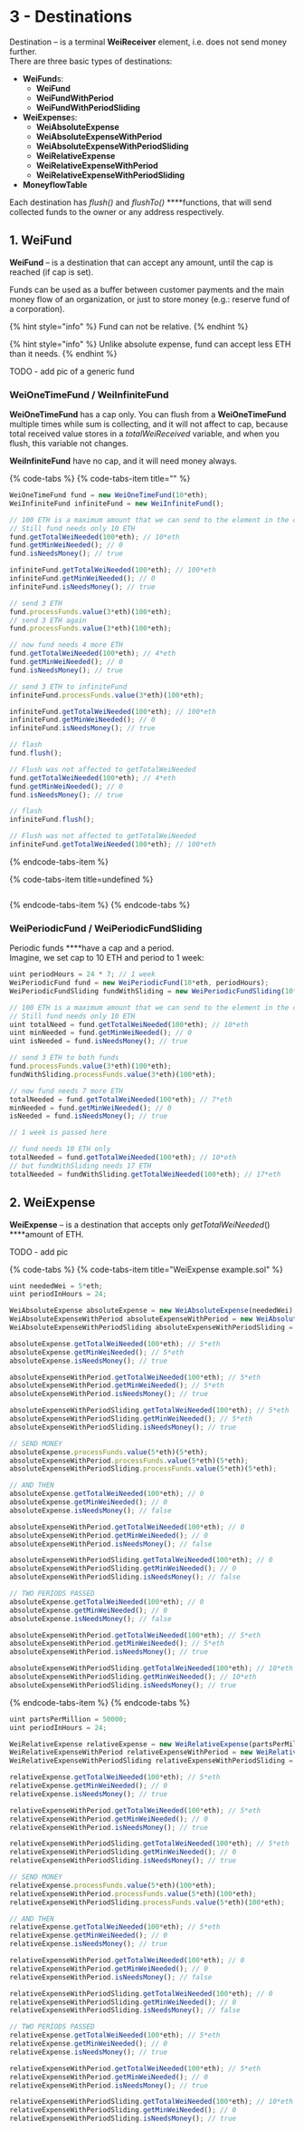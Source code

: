 # 3 - Destinations

Destination – is a terminal **WeiReceiver** element, i.e. does not send money further.   
There are three basic types of destinations: 

* **WeiFund**s:
  * **WeiFund**
  * **WeiFundWithPeriod**
  * **WeiFundWithPeriodSliding**
* **WeiExpense**s:
  * **WeiAbsoluteExpense**
  * **WeiAbsoluteExpenseWithPeriod**
  * **WeiAbsoluteExpenseWithPeriodSliding**
  * **WeiRelativeExpense**
  * **WeiRelativeExpenseWithPeriod**
  * **WeiRelativeExpenseWithPeriodSliding**
* **MoneyflowTable**

Each destination has _flush\(\)_ and _flushTo\(\)_ ****functions, that will send collected funds to the owner or any address respectively.

## 1. WeiFund

**WeiFund** – is a destination that can accept any amount, until the cap is reached \(if cap is set\). 

Funds can be used as a buffer between customer payments and the main money flow of an organization, or just to store money \(e.g.: reserve fund of a corporation\).

{% hint style="info" %}
Fund can not be relative.
{% endhint %}

{% hint style="info" %}
Unlike absolute expense, fund can accept less ETH than it needs.
{% endhint %}

TODO - add pic of a generic fund

### WeiOneTimeFund / WeiInfiniteFund

**WeiOneTimeFund** has a cap only. You can flush from a **WeiOneTimeFund** multiple times while sum is collecting, and it will not affect to cap, because total received value stores in a _totalWeiReceived_  variable, and when you flush, this variable not changes. 

**WeiInfiniteFund** have no cap, and it will need money always.

{% code-tabs %}
{% code-tabs-item title="" %}
```javascript
WeiOneTimeFund fund = new WeiOneTimeFund(10*eth);
WeiInfiniteFund infiniteFund = new WeiInfiniteFund();

// 100 ETH is a maximum amount that we can send to the element in the current case
// Still fund needs only 10 ETH
fund.getTotalWeiNeeded(100*eth); // 10*eth
fund.getMinWeiNeeded(); // 0
fund.isNeedsMoney(); // true

infiniteFund.getTotalWeiNeeded(100*eth); // 100*eth
infiniteFund.getMinWeiNeeded(); // 0
infiniteFund.isNeedsMoney(); // true

// send 3 ETH
fund.processFunds.value(3*eth)(100*eth);
// send 3 ETH again
fund.processFunds.value(3*eth)(100*eth);

// now fund needs 4 more ETH
fund.getTotalWeiNeeded(100*eth); // 4*eth
fund.getMinWeiNeeded(); // 0
fund.isNeedsMoney(); // true

// send 3 ETH to infiniteFund
infiniteFund.processFunds.value(3*eth)(100*eth);

infiniteFund.getTotalWeiNeeded(100*eth); // 100*eth
infiniteFund.getMinWeiNeeded(); // 0
infiniteFund.isNeedsMoney(); // true

// flash
fund.flush();

// Flush was not affected to getTotalWeiNeeded
fund.getTotalWeiNeeded(100*eth); // 4*eth
fund.getMinWeiNeeded(); // 0
fund.isNeedsMoney(); // true

// flash
infiniteFund.flush();

// Flush was not affected to getTotalWeiNeeded
infiniteFund.getTotalWeiNeeded(100*eth); // 100*eth
```
{% endcode-tabs-item %}

{% code-tabs-item title=undefined %}
```

```
{% endcode-tabs-item %}
{% endcode-tabs %}

### WeiPeriodicFund / WeiPeriodicFundSliding 

Periodic funds ****have a cap and a period.  
Imagine, we set cap to 10 ETH and period to 1 week:

```javascript
uint periodHours = 24 * 7; // 1 week
WeiPeriodicFund fund = new WeiPeriodicFund(10*eth, periodHours);
WeiPeriodicFundSliding fundWithSliding = new WeiPeriodicFundSliding(10*eth, periodHours);

// 100 ETH is a maximum amount that we can send to the element in the current case
// Still fund needs only 10 ETH
uint totalNeed = fund.getTotalWeiNeeded(100*eth); // 10*eth
uint minNeeded = fund.getMinWeiNeeded(); // 0
uint isNeeded = fund.isNeedsMoney(); // true

// send 3 ETH to both funds
fund.processFunds.value(3*eth)(100*eth);
fundWithSliding.processFunds.value(3*eth)(100*eth);

// now fund needs 7 more ETH
totalNeeded = fund.getTotalWeiNeeded(100*eth); // 7*eth
minNeeded = fund.getMinWeiNeeded(); // 0
isNeeded = fund.isNeedsMoney(); // true

// 1 week is passed here

// fund needs 10 ETH only
totalNeeded = fund.getTotalWeiNeeded(100*eth); // 10*eth
// but fundWithSliding needs 17 ETH
totalNeeded = fundWithSliding.getTotalWeiNeeded(100*eth); // 17*eth

```

## 2. WeiExpense

**WeiExpense** – is a destination that accepts only _getTotalWeiNeeded_\(\) ****amount of ETH.  
    
TODO - add pic

{% code-tabs %}
{% code-tabs-item title="WeiExpense example.sol" %}
```javascript
uint neededWei = 5*eth;
uint periodInHours = 24;

WeiAbsoluteExpense absoluteExpense = new WeiAbsoluteExpense(neededWei);
WeiAbsoluteExpenseWithPeriod absoluteExpenseWithPeriod = new WeiAbsoluteExpenseWithPeriod(neededWei, periodInHours);
WeiAbsoluteExpenseWithPeriodSliding absoluteExpenseWithPeriodSliding = new WeiAbsoluteExpenseWithPeriodSliding(neededWei, periodInHours);

absoluteExpense.getTotalWeiNeeded(100*eth); // 5*eth
absoluteExpense.getMinWeiNeeded(); // 5*eth
absoluteExpense.isNeedsMoney(); // true

absoluteExpenseWithPeriod.getTotalWeiNeeded(100*eth); // 5*eth
absoluteExpenseWithPeriod.getMinWeiNeeded(); // 5*eth
absoluteExpenseWithPeriod.isNeedsMoney(); // true

absoluteExpenseWithPeriodSliding.getTotalWeiNeeded(100*eth); // 5*eth
absoluteExpenseWithPeriodSliding.getMinWeiNeeded(); // 5*eth
absoluteExpenseWithPeriodSliding.isNeedsMoney(); // true

// SEND MONEY
absoluteExpense.processFunds.value(5*eth)(5*eth);
absoluteExpenseWithPeriod.processFunds.value(5*eth)(5*eth);
absoluteExpenseWithPeriodSliding.processFunds.value(5*eth)(5*eth);

// AND THEN
absoluteExpense.getTotalWeiNeeded(100*eth); // 0
absoluteExpense.getMinWeiNeeded(); // 0
absoluteExpense.isNeedsMoney(); // false

absoluteExpenseWithPeriod.getTotalWeiNeeded(100*eth); // 0
absoluteExpenseWithPeriod.getMinWeiNeeded(); // 0
absoluteExpenseWithPeriod.isNeedsMoney(); // false

absoluteExpenseWithPeriodSliding.getTotalWeiNeeded(100*eth); // 0
absoluteExpenseWithPeriodSliding.getMinWeiNeeded(); // 0
absoluteExpenseWithPeriodSliding.isNeedsMoney(); // false

// TWO PERIODS PASSED
absoluteExpense.getTotalWeiNeeded(100*eth); // 0
absoluteExpense.getMinWeiNeeded(); // 0
absoluteExpense.isNeedsMoney(); // false

absoluteExpenseWithPeriod.getTotalWeiNeeded(100*eth); // 5*eth
absoluteExpenseWithPeriod.getMinWeiNeeded(); // 5*eth
absoluteExpenseWithPeriod.isNeedsMoney(); // true

absoluteExpenseWithPeriodSliding.getTotalWeiNeeded(100*eth); // 10*eth
absoluteExpenseWithPeriodSliding.getMinWeiNeeded(); // 10*eth
absoluteExpenseWithPeriodSliding.isNeedsMoney(); // true
```
{% endcode-tabs-item %}
{% endcode-tabs %}

```javascript
uint partsPerMillion = 50000;
uint periodInHours = 24;

WeiRelativeExpense relativeExpense = new WeiRelativeExpense(partsPerMillion);
WeiRelativeExpenseWithPeriod relativeExpenseWithPeriod = new WeiRelativeExpenseWithPeriod(partsPerMillion, periodInHours);
WeiRelativeExpenseWithPeriodSliding relativeExpenseWithPeriodSliding = new WeiRelativeExpenseWithPeriodSliding(partsPerMillion, periodInHours);

relativeExpense.getTotalWeiNeeded(100*eth); // 5*eth
relativeExpense.getMinWeiNeeded(); // 0
relativeExpense.isNeedsMoney(); // true

relativeExpenseWithPeriod.getTotalWeiNeeded(100*eth); // 5*eth
relativeExpenseWithPeriod.getMinWeiNeeded(); // 0
relativeExpenseWithPeriod.isNeedsMoney(); // true

relativeExpenseWithPeriodSliding.getTotalWeiNeeded(100*eth); // 5*eth
relativeExpenseWithPeriodSliding.getMinWeiNeeded(); // 0
relativeExpenseWithPeriodSliding.isNeedsMoney(); // true

// SEND MONEY
relativeExpense.processFunds.value(5*eth)(100*eth);
relativeExpenseWithPeriod.processFunds.value(5*eth)(100*eth);
relativeExpenseWithPeriodSliding.processFunds.value(5*eth)(100*eth);

// AND THEN
relativeExpense.getTotalWeiNeeded(100*eth); // 5*eth
relativeExpense.getMinWeiNeeded(); // 0
relativeExpense.isNeedsMoney(); // true

relativeExpenseWithPeriod.getTotalWeiNeeded(100*eth); // 0
relativeExpenseWithPeriod.getMinWeiNeeded(); // 0
relativeExpenseWithPeriod.isNeedsMoney(); // false

relativeExpenseWithPeriodSliding.getTotalWeiNeeded(100*eth); // 0
relativeExpenseWithPeriodSliding.getMinWeiNeeded(); // 0
relativeExpenseWithPeriodSliding.isNeedsMoney(); // false

// TWO PERIODS PASSED
relativeExpense.getTotalWeiNeeded(100*eth); // 5*eth
relativeExpense.getMinWeiNeeded(); // 0
relativeExpense.isNeedsMoney(); // true

relativeExpenseWithPeriod.getTotalWeiNeeded(100*eth); // 5*eth
relativeExpenseWithPeriod.getMinWeiNeeded(); // 0
relativeExpenseWithPeriod.isNeedsMoney(); // true

relativeExpenseWithPeriodSliding.getTotalWeiNeeded(100*eth); // 10*eth
relativeExpenseWithPeriodSliding.getMinWeiNeeded(); // 0
relativeExpenseWithPeriodSliding.isNeedsMoney(); // true
```



